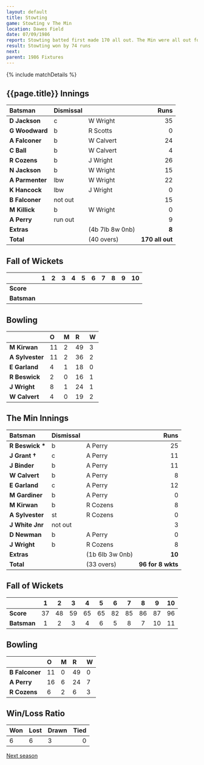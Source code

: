 ```yaml
---
layout: default
title: Stowting
game: Stowting v The Min
location: Dawes Field
date: 07/09/1986
report: Stowting batted first made 170 all out. The Min were all out for 96 in reply.
result: Stowting won by 74 runs
next: 
parent: 1986 Fixtures
---
```


{% include matchDetails %}

## {{page.title}} Innings

| Batsman | Dismissal |  | Runs |
|:---|:---|---|---:|
| **D Jackson** | c | W Wright | 35 | 
| **G Woodward** | b | R Scotts | 0 | 
| **A Falconer** | b | W Calvert | 24 | 
| **C Ball** | b | W Calvert | 4 | 
| **R Cozens** | b | J Wright | 26 | 
| **N Jackson** | b | W Wright | 15 | 
| **A Parmenter** | lbw | W Wright | 22 | 
| **K Hancock** | lbw | J Wright | 0 | 
| **B Falconer** | not out |  | 15 | 
| **M Killick** | b | W Wright | 0 | 
| **A Perry** | run out | | 9 | 
| **Extras** | | (4b 7lb 8w 0nb) | **8** | 
| **Total** | | (40 overs) | **170 all out** | 

## Fall of Wickets

| | 1 | 2 | 3 | 4 | 5 | 6 | 7 | 8 | 9 | 10 |
|---|:---:|:---:|:---:|:---:|:---:|:---:|:---:|:---:|:---:|:---:|
| **Score** |  |  |  |  |  |  |  |  |  |  |
| **Batsman** |  |  |  |  |  |  |  |  |  |  |  |

## Bowling

| | O | M | R | W |
|---|:---|:---|:---|:---|
| **M Kirwan** | 11 | 2 | 49 | 3 | 
| **A Sylvester** | 11 | 2 | 36 | 2 | 
| **E Garland** | 4 | 1 | 18 | 0 | 
| **R Beswick** | 2 | 0 | 16 | 1 | 
| **J Wright** | 8 | 1 | 24 | 1 |
| **W Calvert** | 4 | 0 | 19 | 2 | 

## The Min Innings

| Batsman | Dismissal |  | Runs |
|:---|:---|---|---:|
| **R Beswick &#42;** | b | A Perry | 25 | 
| **J Grant &#8224;** | c | A Perry | 11 | 
| **J Binder** | b | A Perry | 11 | 
| **W Calvert** | b  | A Perry | 8 | 
| **E Garland** | c  | A Perry | 12 | 
| **M Gardiner** | b | A Perry | 0 | 
| **M Kirwan** | b | R Cozens | 8 | 
| **A Sylvester** | st | R Cozens | 0 | 
| **J White Jnr** | not out |  | 3 | 
| **D Newman** | b | A Perry | 0 | 
| **J Wright** | b | R Cozens | 8 | 
| **Extras** | | (1b 6lb 3w 0nb) | **10** | 
| **Total** | | (33 overs) | **96 for 8 wkts** | 

## Fall of Wickets

| | 1 | 2 | 3 | 4 | 5 | 6 | 7 | 8 | 9 | 10 |
|---|:---:|:---:|:---:|:---:|:---:|:---:|:---:|:---:|:---:|:---:|
| **Score** | 37 | 48 | 59 | 65 | 65 | 82 | 85 | 86 | 87 | 96 |
| **Batsman** | 1 | 2 | 3 | 4 | 6 | 5 | 8 | 7 | 10 | 11 |

## Bowling

| | O | M | R | W |
|---|:---|:---|:---|:---|
| **B Falconer** | 11 | 0 | 49 | 0 | 
| **A Perry** | 16 | 6 | 24 | 7 | 
| **R Cozens** | 6 | 2 | 6 | 3 | 

## Win/Loss Ratio

| Won | Lost | Drawn | Tied |
|:---|:---|:---|---:|
| 6 | 6 | 3 | 0 |

[Next season](../1987)